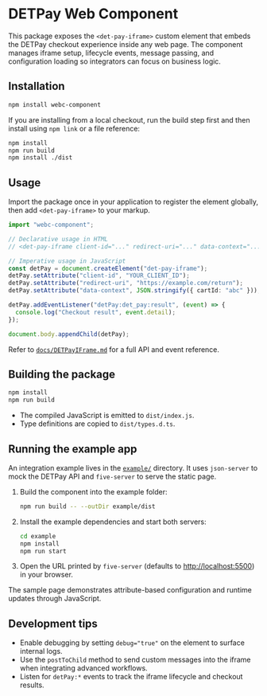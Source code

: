 # DETPay Web Component

This package exposes the `<det-pay-iframe>` custom element that embeds the DETPay checkout experience inside any web page. The component manages iframe setup, lifecycle events, message passing, and configuration loading so integrators can focus on business logic.

## Installation

```bash
npm install webc-component
```

If you are installing from a local checkout, run the build step first and then install using `npm link` or a file reference:

```bash
npm install
npm run build
npm install ./dist
```

## Usage

Import the package once in your application to register the element globally, then add `<det-pay-iframe>` to your markup.

```ts
import "webc-component";

// Declarative usage in HTML
// <det-pay-iframe client-id="..." redirect-uri="..." data-context="..."></det-pay-iframe>

// Imperative usage in JavaScript
const detPay = document.createElement("det-pay-iframe");
detPay.setAttribute("client-id", "YOUR_CLIENT_ID");
detPay.setAttribute("redirect-uri", "https://example.com/return");
detPay.setAttribute("data-context", JSON.stringify({ cartId: "abc" }));

detPay.addEventListener("detPay:det_pay:result", (event) => {
  console.log("Checkout result", event.detail);
});

document.body.appendChild(detPay);
```

Refer to [`docs/DETPayIFrame.md`](docs/DETPayIFrame.md) for a full API and event reference.

## Building the package

```bash
npm install
npm run build
```

- The compiled JavaScript is emitted to `dist/index.js`.
- Type definitions are copied to `dist/types.d.ts`.

## Running the example app

An integration example lives in the [`example/`](example/) directory. It uses `json-server` to mock the DETPay API and `five-server` to serve the static page.

1. Build the component into the example folder:
   ```bash
   npm run build -- --outDir example/dist
   ```
2. Install the example dependencies and start both servers:
   ```bash
   cd example
   npm install
   npm run start
   ```
3. Open the URL printed by `five-server` (defaults to [http://localhost:5500](http://localhost:5500)) in your browser.

The sample page demonstrates attribute-based configuration and runtime updates through JavaScript.

## Development tips

- Enable debugging by setting `debug="true"` on the element to surface internal logs.
- Use the `postToChild` method to send custom messages into the iframe when integrating advanced workflows.
- Listen for `detPay:*` events to track the iframe lifecycle and checkout results.

